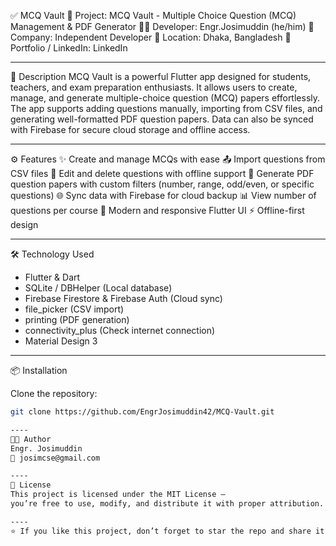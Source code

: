 ✅ MCQ Vault
🚀 Project: MCQ Vault - Multiple Choice Question (MCQ) Management & PDF Generator
👨‍💻 Developer: Engr.Josimuddin (he/him)
🏢 Company: Independent Developer
📍 Location: Dhaka, Bangladesh
🔗 Portfolio / LinkedIn: LinkedIn

---

📝 Description
MCQ Vault is a powerful Flutter app designed for students, teachers, and exam preparation enthusiasts.
It allows users to create, manage, and generate multiple-choice question (MCQ) papers effortlessly.
The app supports adding questions manually, importing from CSV files, and generating well-formatted PDF question papers.
Data can also be synced with Firebase for secure cloud storage and offline access.

---

⚙️ Features
✨ Create and manage MCQs with ease
📤 Import questions from CSV files
📝 Edit and delete questions with offline support
🧾 Generate PDF question papers with custom filters (number, range, odd/even, or specific questions)
🌐 Sync data with Firebase for cloud backup
📊 View number of questions per course
📱 Modern and responsive Flutter UI
⚡ Offline-first design

---

🛠️ Technology Used
- Flutter & Dart
- SQLite / DBHelper (Local database)
- Firebase Firestore & Firebase Auth (Cloud sync)
- file_picker (CSV import)
- printing (PDF generation)
- connectivity_plus (Check internet connection)
- Material Design 3

---

📦 Installation

Clone the repository:
```bash
git clone https://github.com/EngrJosimuddin42/MCQ-Vault.git

----
🧑‍💻 Author
Engr. Josimuddin
📧 josimcse@gmail.com

----
🪪 License
This project is licensed under the MIT License —
you’re free to use, modify, and distribute it with proper attribution.

----
⭐ If you like this project, don’t forget to star the repo and share it!